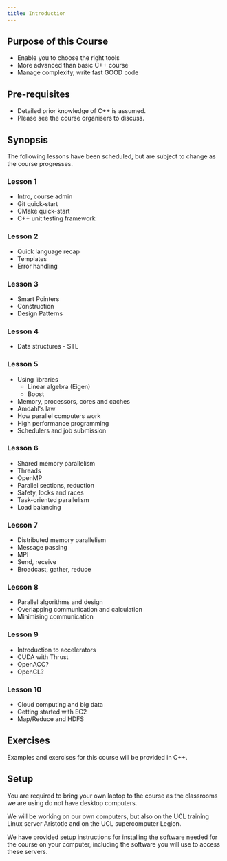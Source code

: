 ```yaml
---
title: Introduction
---
```


## Purpose of this Course

* Enable you to choose the right tools
* More advanced than basic C++ course
* Manage complexity, write fast GOOD code


## Pre-requisites

* Detailed prior knowledge of C++ is assumed. 
* Please see the course organisers to discuss.


## Synopsis

The following lessons have been scheduled, but are 
subject to change as the course progresses.


### Lesson 1

* Intro, course admin
* Git quick-start
* CMake quick-start
* C++ unit testing framework


### Lesson 2

* Quick language recap
* Templates
* Error handling


### Lesson 3

* Smart Pointers
* Construction
* Design Patterns


### Lesson 4

* Data structures - STL


### Lesson 5

* Using libraries
    * Linear algebra (Eigen)
    * Boost
* Memory, processors, cores and caches
* Amdahl's law
* How parallel computers work
* High performance programming
* Schedulers and job submission 


### Lesson 6

* Shared memory parallelism
* Threads
* OpenMP
* Parallel sections, reduction 
* Safety, locks and races
* Task-oriented parallelism
* Load balancing


### Lesson 7

* Distributed memory parallelism
* Message passing
* MPI
* Send, receive
* Broadcast, gather, reduce


### Lesson 8

* Parallel algorithms and design
* Overlapping communication and calculation
* Minimising communication


### Lesson 9

* Introduction to accelerators
* CUDA with Thrust
* OpenACC?
* OpenCL?


### Lesson 10  

* Cloud computing and big data
* Getting started with EC2
* Map/Reduce and HDFS


## Exercises

Examples and exercises for this course will be provided in C++.  


## Setup

You are required to bring your own laptop to the course as the classrooms we are
 using do not have desktop computers.

We will be working on our own computers, but also on the UCL training Linux server Aristotle and on the UCL
supercomputer Legion.

We have provided [setup](installation) instructions for installing the software needed for the course on
your computer, including the software you will use to access these servers.
